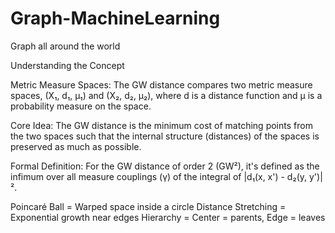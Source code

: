 # Graph-MachineLearning
Graph all around the world


Understanding the Concept

Metric Measure Spaces: The GW distance compares two metric measure spaces, (X₁, d₁, μ₁) and (X₂, d₂, μ₂), where d is a distance function and μ is a probability measure on the space. 

Core Idea: The GW distance is the minimum cost of matching points from the two spaces such that the internal structure (distances) of the spaces is preserved as much as possible. 

Formal Definition: For the GW distance of order 2 (GW²), it's defined as the infimum over all measure couplings (γ) of the integral of |d₁(x, x') - d₂(y, y')|². 



Poincaré Ball = Warped space inside a circle
Distance Stretching = Exponential growth near edges
Hierarchy = Center = parents, Edge = leaves
